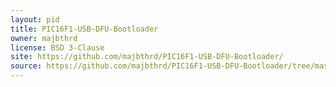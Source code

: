 ```yaml
---
layout: pid
title: PIC16F1-USB-DFU-Bootloader
owner: majbthrd
license: BSD 3-Clause
site: https://github.com/majbthrd/PIC16F1-USB-DFU-Bootloader/
source: https://github.com/majbthrd/PIC16F1-USB-DFU-Bootloader/tree/master/firmware/
---
```

